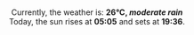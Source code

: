 <p  align="center"><br/>Currently, the weather is: <b> 26°C, <i>moderate rain</i></b></br>Today, the sun rises at <b>05:05</b> and sets at <b>19:36</b>.</p>